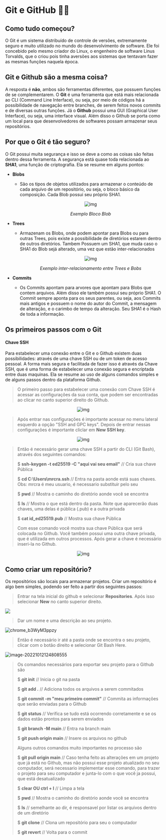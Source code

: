 # Git e GitHub 👨‍💻



## Como tudo começou?



O Git é um sistema distribuído de controle de versões, extremamente seguro e muito utilizado no mundo do desenvolvimento de software. Ele foi concebido pelo mesmo criador do Linux, o engenheiro de software Linus Torvalds, que o criou pois tinha aversões aos sistemas que tentavam fazer as mesmas funções naquela época. 



## Git e Github são a mesma coisa?



A resposta é **não**, ambos são ferramentas diferentes, que possuem funções de se complementarem. O **Git** é uma ferramenta que está mais relacionada ao CLI (Command Line Interface), ou seja, por meio de códigos há a possibilidade de navegação entre branches, de serem feitos novos commits e de diversas outras funções. Já o **Github** possui uma GUI (Graphical User Interface), ou seja, uma interface visual. Além disso o Github se porta como um local para que desenvolvedores de softwares possam armazenar seus repositórios. 



## Por que o Git é tão seguro?



O Git possui muita segurança e isso se deve a como as coisas são feitas dentro dessa ferramenta. A segurança está quase toda relacionada ao **SHA1**, uma função de criptografia. Ela se resume em alguns pontos:

+ **Blobs**

  - São os tipos de objetos utilizados para armazenar o conteúdo de cada arquivo de um repositório, ou seja, o bloco básico da composição. Cada Blob possui seu próprio SHA1.
  
    <div align="center">
    
    ![img](https://lh6.googleusercontent.com/ozNMHb3B1G2NqctyF7pY4jRthcR9i8ye6ye-6lQ6aigt6TjmC3QXC_qm12XQwMCsHjRXFFZ5VultD_XY5tohV29N_myTkgBPJl08snlerwDNJ1IrsoyQ5Qw8x2D0rqzwXYdHMIS5YRkAHX1d2B1Y4B46wKHyo4OxRF5mUqGMWHHA0TkSsDYg00ISvw)

    _Exemplo Bloco Blob_
    
    </div>
  
+ **Trees**

  - Armazenam os Blobs, onde podem apontar para Blobs ou para outras Trees, pois existe a possibilidade de diretórios estarem dentro de outros diretórios. Tambem Possuem um SHA1, que muda caso o SHA1 do Blob sejá alterado, uma vez que estão inter-relacionados
    
    <div align="center"> 
    
    ![img](https://lh5.googleusercontent.com/gyDGR_gIIKtFPprEwV8No42vwGK3uRYsldWylVngTYib4h_OvJ97QaalC2K46eSrvXTvYE4DXBgYKDmZXmt240LNi7llgIAWPjC_GzC8AUMby3-Kwe1mY9dlhZ7JPk8CctoLZC43M64jk_bLo_ikpkGDKo5jkDENjXT3h5qw3sa8B5WEI8fUr126_g) 

    _Exemplo inter-relacionamento entre Trees e Bobs_
    
    </div> 
  
+ **Commits**

  - Os Commits apontam para arvores que apontam para Blobs que contem arquivos. Além disso ele também possui seu próprio SHA1. O Commit sempre aponta para os seus parentes, ou seja, aos Commits mais antigos e possuem o nome do autor do Commit, a mensagem de alteração, e o carimbo de tempo da alteração. Seu SHA1 é o Hash de toda a informação.

    

## Os primeiros passos com o Git



#### Chave SSH



Para estabelecer uma conexão entre o Git e o Github existem duas possibilidades: através de uma chave SSH ou de um token de acesso pessoal. A forma mais segura e facilitada de fazer isso é através da Chave SSH, que é uma forma de estabelecer uma conexão segura e encriptada entre duas maquinas. Ela se resume ao uso de alguns comandos simples e de alguns passos dentro da plataforma Github. 

> O primeiro passo para estabelecer uma conexão com Chave SSH é acessar as configurações da sua conta, que podem ser encontradas ao clicar no canto superior direito do Github.

<div align="center"> 

![img](https://media.discordapp.net/attachments/1029775754407452754/1029775941934776371/chrome_OAx8KU3XTy.png?width=153&height=434)

</div>

> Após entrar nas configurações é importante acessar no menu lateral esquerdo a opção "SSH and GPC keys". Depois de entrar nessas configurações é importante cliclar em **New SSH key**. 

<div align="center"> 

![img](https://media.discordapp.net/attachments/1029775754407452754/1029775981612912742/chrome_k59wkBjJDZ.png?width=267&height=434)

</div>

> Então é necessário gerar uma chave SSH a partir do CLI (Git Bash), através dos seguintes comandos:
>
> $ **ssh-keygen -t ed25519 -C "aqui vai seu email"**  // Cria sua chave Pública
>
> $ **cd C:\Users\mrcra\.ssh** // Entra na pasta aonde está suas chaves. Obs: mrcra é meu usuario, é necessario substituir pelo seu  
>
> $ **pwd**  // Mostra o caminho do diretório aonde você se encontra
> 
> $ **ls** // Mostra o que está dentro da pasta. Note que aparecerão duas chaves, uma delas é pública (.pub) e a outra privada
> 
> $ **cat id_ed25519.pub** // Mostra sua chave Pública
>
> Com esse comando você mostra sua chave Pública que será colocada no Github. Você também possui uma outra chave privada, que é utilizada em outros processos. Após gerar a chave é necessário inseri-la no Github. 

<div align="center"> 

![img](https://media.discordapp.net/attachments/1029775754407452754/1029776007772782642/chrome_GeWFiQG8EW.png?width=709&height=434)

</div>



## Como criar um repositório?

Os repositórios são locais para armazenar projetos. Criar um repositório é algo bem simples, podendo ser feito a partir dos seguintes passos: 



> Entrar na tela inicial do github e selecionar **Repositories**. Após isso selecionar **New** no canto superior direito. 

![](C:\Users\mrcra\Documents\ShareX\Screenshots\2022-10\chrome_LNhr6imChI.png)



> Dar um nome e uma descrição ao seu projeto. 

![chrome_b3WyM3ppzy](C:\Users\mrcra\Documents\ShareX\Screenshots\2022-10\chrome_b3WyM3ppzy.png)

> Então é necessário ir até a pasta onde se encontra o seu projeto, clicar com o botão direito e selecionar Git Bash Here.

![image-20221012124808555](C:\Users\mrcra\AppData\Roaming\Typora\typora-user-images\image-20221012124808555.png)

> Os comandos necessários para exportar seu projeto para o Github são
>
> $ **git init** // Inicia o git na pasta
>
> $ **git add .** // Adiciona todos os arquivos a serem commitados
>
> $ **git commit -m "meu primeiro commit"** // Commita as informações que serão enviadas para o Github
>
> $ **git status** // Verifica se tudo está ocorrendo corretamente e se os dados estão prontos para serem enviados
>
> $ **git branch -M main** // Entra na branch main
>
> $ **git push origin main** // Insere os arquivos no github
>
> Alguns outros comandos muito importantes no processo são
>
> $ **git pull origin main** // Caso tenha feito as alterações em um projeto que já está no Github, mas não possui esse projeto atualizado no seu computador, será necessario implementar esse comando, para trazer o projeto para seu computador e junta-lo com o que você ja possui, que está desatualizado
>
> $ **clear OU ctrl + l** // Limpa a tela
>
> $ **pwd**  // Mostra o caminho do diretório aonde você se encontra
>
> $ **ls** // semelhante ao dir, é responsavel por listar os arquivos dentro de um diretório
>
> $ **git clone** // Clona um repositório para seu o computador
>
> $ **git revert** // Volta para o commit
